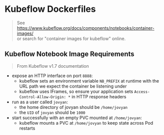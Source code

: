 # Kubeflow Dockerfiles
> See https://www.kubeflow.org/docs/components/notebooks/container-images/
> <br/>
> or search for "container images for kubeflow" online.

## Kubeflow Notebook Image Requirements
> From Kubeflow v1.7 documentation
- expose an HTTP interface on port `8888`:
    - kubeflow sets an environment variable `NB_PREFIX` at runtime with the URL path we expect the container be listening under
    - kubeflow uses IFrames, so ensure your application sets
      `Access-Control-Allow-Origin: *` in HTTP response headers
- run as a user called `jovyan`:
    - the home directory of jovyan should be `/home/jovyan`
    - the `UID` of `jovyan` should be `1000`
- start successfully with an empty PVC mounted at `/home/jovyan`:
    - kubeflow mounts a PVC at `/home/jovyan` to keep state across Pod restarts

